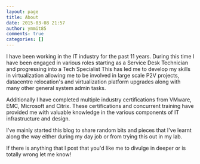 ```yaml
---
layout: page
title: About
date: 2015-03-08 21:57
author: ymmit85
comments: true
categories: []
---
```

I have been working in the IT industry for the past 11 years. During this time I have been engaged in various roles starting as a Service Desk Technician and progressing into a Tech Specialist
This has led me to develop my skills in virtualization allowing me to be involved in large scale P2V projects, datacentre relocation's and virtualization platform upgrades along with many other general system admin tasks.

Additionally I have completed multiple industry certifications from VMware, EMC, Microsoft and Citrix. These certifications and concurrent training have provided me with valuable knowledge in the various components of IT infrastructure and design.

I've mainly started this blog to share random bits and pieces that I've learnt along the way either during my day job or from trying this out in my lab.

If there is anything that I post that you'd like me to divulge in deeper or is totally wrong let me know!